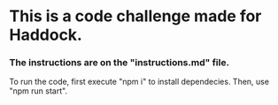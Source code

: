 # This is a code challenge made for Haddock.

### The instructions are on the "instructions.md" file.

To run the code, first execute "npm i" to install dependecies.
Then, use "npm run start".
